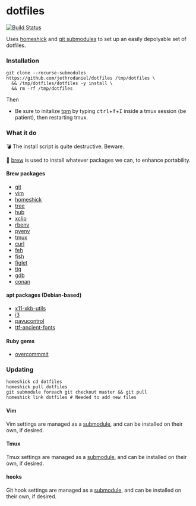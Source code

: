 # dotfiles

[![Build Status](https://travis-ci.com/jethrodaniel/dotfiles.svg?branch=master)](https://travis-ci.com/jethrodaniel/dotfiles)

Uses [homeshick](https://github.com/andsens/homeshick) and [git submodules](https://git-scm.com/book/en/v2/Git-Tools-Submodules) to set up an easily depolyable set of dotfiles.

### Installation

```
git clone --recurse-submodules https://github.com/jethrodaniel/dotfiles /tmp/dotfiles \
  && /tmp/dotfiles/dotfiles -y install \
  && rm -rf /tmp/dotfiles
```

Then

* Be sure to initalize [tpm](https://github.com/tmux-plugins/tpm) by typing <kbd>ctrl</kbd>+<kbd>f</kbd>+<kbd>I</kbd> inside a tmux session (be patient), then restarting tmux.

### What it do

💣 The install script is quite destructive. Beware.

🍺 [brew](https://brew.sh/) is used to install whatever packages we can, to enhance portability.

#### Brew packages

- [git](https://git-scm.com/)
- [vim](https://www.vim.org/)
- [homeshick](https://github.com/andsens/homeshick)
- [tree](https://github.com/Homebrew/homebrew-core/blob/master/Formula/tree.rb)
- [hub](https://github.com/github/hub)
- [xclip](https://github.com/astrand/xclip)
- [rbenv](https://github.com/rbenv/rbenv)
- [pyenv](https://github.com/pyenv/pyenv)
- [tmux](https://github.com/tmux/tmux)
- [curl](https://curl.haxx.se/)
- [feh](https://feh.finalrewind.org/)
- [fish](https://github.com/fish-shell/fish-shell)
- [figlet](http://www.figlet.org/)
- [tig](https://github.com/jonas/tig)
- [gdb](https://www.gnu.org/software/gdb/)
- [conan](https://conan.io/)

#### apt packages (Debian-based)

- [x11-xkb-utils](https://packages.debian.org/jessie/x11-xkb-utils)
- [i3](https://i3wm.org/)
- [pavucontrol](https://launchpad.net/ubuntu/+source/pavucontrol)
- [ttf-ancient-fonts](https://launchpad.net/ubuntu/+source/ttf-ancient-fonts)

#### Ruby gems

- [overcommmit](https://github.com/sds/overcommit)

### Updating

```
homeshick cd dotfiles
homeshick pull dotfiles
git submodule foreach git checkout master && git pull
homeshick link dotfiles # Needed to add new files
```

#### Vim

Vim settings are managed as a [submodule](https://github.com/jethrodaniel/.vim), and can be installed on their own, if desired.

#### Tmux

Tmux settings are managed as a [submodule](https://github.com/jethrodaniel/.tmux), and can be installed on their own, if desired.

#### hooks

Git hook settings are managed as a [submodule](https://github.com/jethrodaniel/.git-hooks), and can be installed on their own, if desired.
